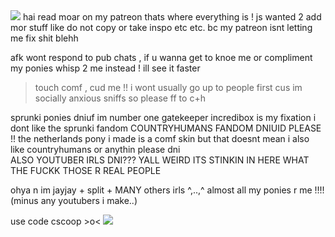 <img src="https://gifcity.carrd.co/assets/images/gallery42/276c8870.gif?v=47652796"/>
hai read moar on my patreon thats where everything is ! js wanted 2 add mor stuff like do not copy or take inspo etc etc. bc my patreon isnt letting me fix shit blehh

afk wont respond to pub chats , if u wanna get to knoe me or compliment my ponies whisp 2 me instead ! ill see it faster

>touch comf , cud me !! i wont usually go up to people first cus im socially anxious sniffs so please ff to c+h

sprunki ponies dniuf im number one gatekeeper incredibox is my fixation i dont like the sprunki fandom
COUNTRYHUMANS FANDOM DNIUID PLEASE !! the netherlands pony i made is a comf skin but that doesnt mean i also like countryhumans or anythin please dni  
ALSO YOUTUBER IRLS DNI??? YALL WEIRD ITS STINKIN IN HERE WHAT THE FUCKK THOSE R REAL PEOPLE
 
ohya n im jayjay + split + MANY others irls ^,..,^ almost all my ponies r me !!!! (minus any youtubers i make..)

use code cscoop >o<
<img src="https://64.media.tumblr.com/4ddde13c63276cced09c4b228c63ce78/7ffbaf3522202b3c-c1/s2048x3072/18722127f27d84e0e7d451761bb36deeb4243032.jpg"/>
